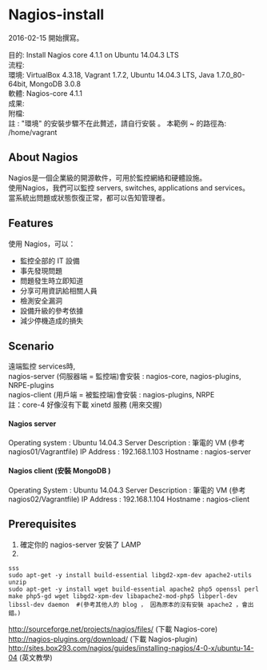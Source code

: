 # Nagios-install 
2016-02-15 開始撰寫。

目的: Install Nagios core 4.1.1 on Ubuntu 14.04.3 LTS  
流程:  
環境: VirtualBox 4.3.18, Vagrant 1.7.2, Ubuntu 14.04.3 LTS, Java 1.7.0_80-64bit, MongoDB 3.0.8  
軟體: Nagios-core 4.1.1  
成果:   
附檔:  
註 : "環境" 的安裝步驟不在此贅述，請自行安裝 。 本範例 ~ 的路徑為: /home/vagrant  

## About Nagios  
Nagios是一個企業級的開源軟件，可用於監控網絡和硬體設施。  
使用Nagios，我們可以監控 servers, switches, applications and services。  
當系統出問題或狀態恢復正常，都可以告知管理者。  

## Features  
使用 Nagios，可以：
- 監控全部的 IT 設備
- 事先發現問題
- 問題發生時立即知道
- 分享可用資訊給相關人員
- 檢測安全漏洞
- 設備升級的參考依據
- 減少停機造成的損失

## Scenario  
遠端監控 services時,  
nagios-server (伺服器端 = 監控端)會安裝 : nagios-core, nagios-plugins, NRPE-plugins  
nagios-client (用戶端 = 被監控端)會安裝 : nagios-plugins, NRPE  
註：core-4 好像沒有下載 xinetd 服務 (用來交握)  

#### Nagios server  
Operating system : Ubuntu 14.04.3 Server
Description : 筆電的 VM (參考 nagios01/Vagrantfile)
IP Address : 192.168.1.103
Hostname : nagios-server  


#### Nagios client (安裝 MongoDB )
Operating System : Ubuntu 14.04.3 Server
Description : 筆電的 VM (參考 nagios02/Vagrantfile)
IP Address : 192.168.1.104
Hostname : nagios-client


## Prerequisites  

1. 確定你的 nagios-server 安裝了 LAMP 
2.   

    sss
    sudo apt-get -y install build-essential libgd2-xpm-dev apache2-utils unzip
    sudo apt-get -y install wget build-essential apache2 php5 openssl perl make php5-gd wget libgd2-xpm-dev libapache2-mod-php5 libperl-dev libssl-dev daemon  #(參考其他人的 blog ， 因為原本的沒有安裝 apache2 ，會出錯。)








http://sourceforge.net/projects/nagios/files/   (下載 Nagios-core)
http://nagios-plugins.org/download/             (下載 Nagios-plugin)
http://sites.box293.com/nagios/guides/installing-nagios/4-0-x/ubuntu-14-04    (英文教學) 
